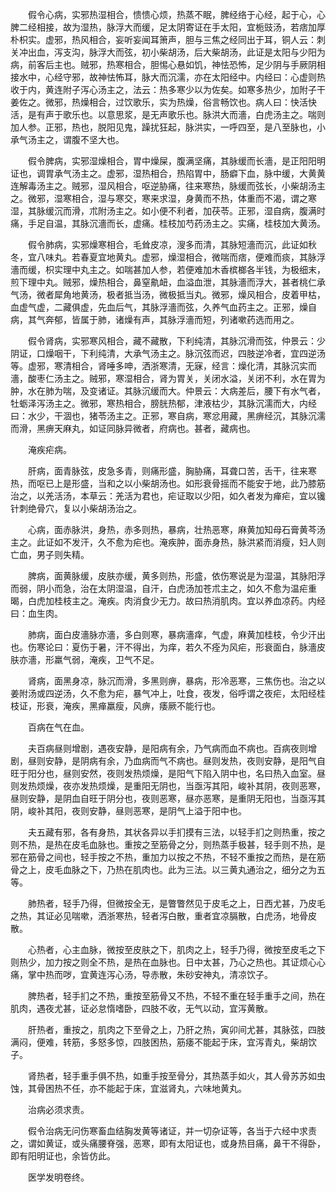 <!-- { "loadSidebar": true } -->
　　假令心病，实邪热湿相合，愦愦心烦，热蒸不眠，脾经络于心经，起于心，心脾二经相接，故为湿热，脉浮大而缓，足太阴寄证在手太阳，宜栀豉汤，若痞加厚朴枳实。虚邪，热风相合，妄听妄闻耳箫声，胆与三焦之经同出于耳，铜人云：刺关冲出血，泻支沟，脉浮大而弦，初小柴胡汤，后大柴胡汤，此证是太阳与少阳为病，前客后主也。贼邪，热寒相合，胆惕心悬如饥，神怯恐怖，足少阴与手厥阴相接水中，心经守邪，故神怯怖耳，脉大而沉濡，亦在太阳经中。内经曰：心虚则热收于内，黄连附子泻心汤主之，法云：热多寒少以为佐矣。如寒多热少，加附子干姜佐之。微邪，热燥相合，过饮歌乐，实为热燥，俗言畅饮也。病人曰：快活快活，是有声于歌乐也。以意思浆，是无声歌乐也。脉洪大而濇，白虎汤主之。喘则加人参。正邪，热也，脱阳见鬼，躁扰狂起，脉洪实，一呼四至，是八至脉也，小承气汤主之，谓腹不坚大也。

　　假令脾病，实邪湿燥相合，胃中燥屎，腹满坚痛，其脉缓而长濇，是正阳阳明证也，调胃承气汤主之。虚邪，湿热相合，热陷胃中，肠癖下血，脉中缓，大黄黄连解毒汤主之。贼邪，湿风相合，呕逆胁痛，往来寒热，脉缓而弦长，小柴胡汤主之。微邪，湿寒相合，湿与寒交，寒来求湿，身黄而不热，体重而不渴，谓之寒湿，其脉缓沉而滑，朮附汤主之。如小便不利者，加茯苓。正邪，湿自病，腹满时痛，手足自温，其脉沉濇而长，虚痛。桂枝加芍药汤主之。实痛，桂枝加大黄汤。

　　假令肺病，实邪燥寒相合，毛耸皮凉，溲多而清，其脉短濇而沉，此证如秋冬，宜八味丸。若春夏宜地黄丸。虚邪，燥湿相合，微喘而痞，便难而痰，其脉浮濇而缓，枳实理中丸主之。如喘甚加人参，若便难加木香槟榔各半钱，为极细末，煎下理中丸。贼邪，燥热相合，鼻窒鼽衄，血溢血泄，其脉濇而浮大，甚者桃仁承气汤，微者犀角地黄汤，极者抵当汤，微极抵当丸。微邪，燥风相合，皮着甲枯，血虚气虚，二藏俱虚，先血后气，其脉浮濇而弦，久养气血药主之。正邪，燥自病，其气奔郁，皆属于肺，诸燥有声，其脉浮濇而短，列诸嗽药选而用之。

　　假令肾病，实邪寒风相合，藏不藏散，下利纯清，其脉沉滑而弦，仲景云：少阴证，口燥咽干，下利纯清，大承气汤主之。脉沉弦而迟，四肢逆冷者，宜四逆汤等。虚邪，寒清相合，肾唾多呻，洒浙寒清，无寐，经言：燥化清，其脉沉实而濇，酸枣仁汤主之。贼邪，寒湿相合，肾为胃关，关闭水溢，关闭不利，水在胃为肿，水在肺为喘，及变诸证。其脉沉缓而大。仲景云：大病差后，腰下有水气者，牡蛎泽泻汤主之。微邪，寒热相合，膀胱热郁，津液枯少，其脉沉濡而大，内经曰：水少，干涸也，猪苓汤主之。正邪，寒自病，寒忿用藏，黑痹经沉，其脉沉濡而滑，黑痹天麻丸，如证同脉异微者，府病也。甚者，藏病也。

　　淹疾疟病。

　　肝病，面青脉弦，皮急多青，则痛形盛，胸胁痛，耳聋口苦，舌干，往来寒热，而呕已上是形盛，当和之以小柴胡汤也。如形衰骨摇而不能安于地，此乃膝筋治之，以羌活汤，本草云：羌活为君也，疟证取以少阳，如久者发为瘅疟，宜以镵针刺绝骨穴，复以小柴胡汤治之。

　　心病，面赤脉洪，身热，赤多则热，暴病，壮热恶寒，麻黄加知母石膏黄芩汤主之。此证如不发汗，久不愈为疟也。淹疾肿，面赤身热，脉洪紧而消瘦，妇人则亡血，男子则失精。

　　脾病，面黄脉缓，皮肤亦缓，黄多则热，形盛，依伤寒说是为湿温，其脉阳浮而弱，阴小而急，治在太阴湿温，自汗，白虎汤加苍朮主之，如久不愈为温疟重暍，白虎加桂枝主之。淹疾。肉消食少无力。故曰热消肌肉。宜以养血凉药。内经曰：血生肉。

　　肺病，面白皮濇脉亦濇，多白则寒，暴病濇痒，气虚，麻黄加桂枝，令少汗出也。伤寒论曰：夏伤于暑，汗不得出，为痒，若久不痊为风疟，形衰面白，脉濇皮肤亦濇，形羸气弱，淹疾，卫气不足。

　　肾病，面黑身凉，脉沉而滑，多黑则痹，暴病，形冷恶寒，三焦伤也。治之以姜附汤或四逆汤，久不愈为疟，暴气冲上，吐食，夜发，俗呼谓之夜疟，太阳经桂枝证，形衰，淹疾，黑瘅羸瘦，风痹，痿厥不能行也。

　　百病在气在血。

　　夫百病昼则增剧，遇夜安静，是阳病有余，乃气病而血不病也。百病夜则增剧，昼则安静，是阴病有余，乃血病而气不病也。昼则发热，夜则安静，是阳气自旺于阳分也，昼则安然，夜则发热烦燥，是阳气下陷入阴中也，名曰热入血室。昼则发热烦燥，夜亦发热烦燥，是重阳无阴也，当亟泻其阳，峻补其阴，夜则恶寒，昼则安静，是阴血自旺于阴分也，夜则恶寒，昼亦恶寒，是重阴无阳也，当亟泻其阴，峻补其阳，夜则安静，昼则恶寒，是阴气上溢于阳中也。

　　夫五藏有邪，各有身热，其状各异以手扪摸有三法，以轻手扪之则热重，按之则不热，是热在皮毛血脉也。重按之至筋骨之分，则热蒸手极甚，轻手则不热，是邪在筋骨之间也，轻手按之不热，重加力以按之不热，不轻不重按之而热，是在筋骨之上，皮毛血脉之下，乃热在肌肉也。此为三法。以三黄丸通治之，细分之为五等。

　　肺热者，轻手乃得，但微按全无，是瞥瞥然见于皮毛之上，日西尤甚，乃皮毛之热，其证必见喘嗽，洒浙寒热，轻者泻白散，重者宜凉膈散，白虎汤，地骨皮散。

　　心热者，心主血脉，微按至皮肤之下，肌肉之上，轻手乃得，微按至皮毛之下则热少，加力按之则全不热，是热在血脉也。日中太甚，乃心之热也。其证烦心心痛，掌中热而哕，宜黄连泻心汤，导赤散，朱砂安神丸，清凉饮子。

　　脾热者，轻手扪之不热，重按至筋骨又不热，不轻不重在轻手重手之间，热在肌肉，遇夜尤甚，证必怠惰嗜卧，四肢不收，无气以动，宜泻黄散。

　　肝热者，重按之，肌肉之下至骨之上，乃肝之热，寅卯间尤甚，其脉弦，四肢满闷，便难，转筋，多怒多惊，四肢困热，筋痿不能起于床，宜泻青丸，柴胡饮子。

　　肾热者，轻手重手俱不热，如重手按至骨分，其热蒸手如火，其人骨苏苏如虫蚀，其骨困热不任，亦不能起于床，宜滋肾丸，六味地黄丸。

　　治病必须求责。

　　假令治病无问伤寒畜血结胸发黄等诸证，并一切杂证等，各当于六经中求责之，谓如黄证，或头痛腰脊强，恶寒，即有太阳证也，或身热目痛，鼻干不得卧，即有阳明证也，余皆仿此。

　　医学发明卷终。

　　
